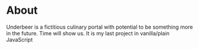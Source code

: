 # About
Underbeer is a fictitious culinary portal with potential to be something more in the future. Time will show us.
It is my last project in vanilla/plain JavaScript
